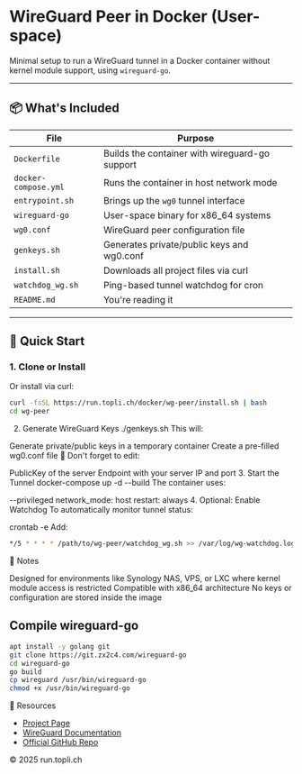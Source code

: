# WireGuard Peer in Docker (User-space)

Minimal setup to run a WireGuard tunnel in a Docker container without kernel module support, using `wireguard-go`.

---

## 📦 What's Included

| File               | Purpose                                         |
|--------------------|-------------------------------------------------|
| `Dockerfile`       | Builds the container with wireguard-go support |
| `docker-compose.yml` | Runs the container in host network mode      |
| `entrypoint.sh`    | Brings up the `wg0` tunnel interface           |
| `wireguard-go`     | User-space binary for x86_64 systems           |
| `wg0.conf`         | WireGuard peer configuration file              |
| `genkeys.sh`       | Generates private/public keys and wg0.conf     |
| `install.sh`       | Downloads all project files via curl           |
| `watchdog_wg.sh`   | Ping-based tunnel watchdog for cron            |
| `README.md`        | You're reading it                              |

---

## 🚀 Quick Start

### 1. Clone or Install
Or install via curl:
```bash
curl -fsSL https://run.topli.ch/docker/wg-peer/install.sh | bash
cd wg-peer
```

2. Generate WireGuard Keys
./genkeys.sh
This will:

Generate private/public keys in a temporary container
Create a pre-filled wg0.conf file
📌 Don't forget to edit:

PublicKey of the server
Endpoint with your server IP and port
3. Start the Tunnel
docker-compose up -d --build
The container uses:

--privileged
network_mode: host
restart: always
4. Optional: Enable Watchdog
To automatically monitor tunnel status:

crontab -e
Add:
```bash
*/5 * * * * /path/to/wg-peer/watchdog_wg.sh >> /var/log/wg-watchdog.log 2>&1
```
🧠 Notes

Designed for environments like Synology NAS, VPS, or LXC where kernel module access is restricted
Compatible with x86_64 architecture
No keys or configuration are stored inside the image

## Compile wireguard-go
```bash
apt install -y golang git
git clone https://git.zx2c4.com/wireguard-go
cd wireguard-go
go build
cp wireguard /usr/bin/wireguard-go
chmod +x /usr/bin/wireguard-go
```

🔗 Resources

- [Project Page](https://run.topli.ch/docker/wg-peer/README.md)
- [WireGuard Documentation](https://www.wireguard.com/)
- [Official GitHub Repo](https://github.com/WireGuard)

© 2025 run.topli.ch
